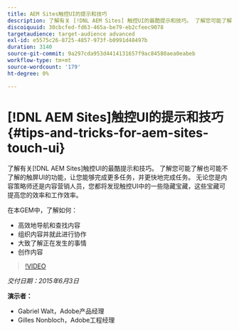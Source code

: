 ```yaml
---
title: AEM Sites触控UI的提示和技巧
description: 了解有关 [!DNL AEM Sites] 触控UI的最酷提示和技巧。 了解您可能了解也可能不了解的触屏UI的功能，让您能够完成更多任务，并更快地完成任务。 无论您是内容策略师还是内容营销人员，您都将发现触控UI中的一些隐藏宝藏，这些宝藏可提高您的效率和工作效率。
discoiquuid: 30cbcfed-fd63-465a-be79-eb2cfeec9078
targetaudience: target-audience advanced
exl-id: e5575c26-8725-4857-973f-b0991d48497b
duration: 3140
source-git-commit: 9a297cda953d4414131657f9ac84580aea0eabeb
workflow-type: tm+mt
source-wordcount: '179'
ht-degree: 0%

---
```


# [!DNL AEM Sites]触控UI的提示和技巧{#tips-and-tricks-for-aem-sites-touch-ui}

了解有关[!DNL AEM Sites]触控UI的最酷提示和技巧。 了解您可能了解也可能不了解的触屏UI的功能，让您能够完成更多任务，并更快地完成任务。 无论您是内容策略师还是内容营销人员，您都将发现触控UI中的一些隐藏宝藏，这些宝藏可提高您的效率和工作效率。

在本GEM中，了解如何：

* 高效地导航和查找内容
* 组织内容并就此进行协作
* 大致了解正在发生的事情
* 创作内容

>[!VIDEO](https://video.tv.adobe.com/v/19377/?quality=9)

*交付日期：2015年6月3日*

**演示者：**

* Gabriel Walt，Adobe产品经理
* Gilles Nonbloch，Adobe工程经理

<!--
[Get back to the Overview](https://helpx.adobe.com/experience-manager/kt/eseminars/gems/aem-index.html)
-->
